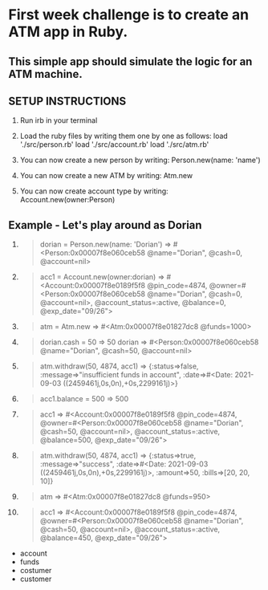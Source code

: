 # First week challenge is to create an ATM app in Ruby.

## This simple app should simulate the logic for an ATM machine.

## SETUP INSTRUCTIONS

1. Run irb in your terminal

2. Load the ruby files by writing them one by one as follows:
   load './src/person.rb'
   load './src/account.rb'
   load './src/atm.rb'

3. You can now create a new person by writing:
   Person.new(name: 'name')

4. You can now create a new ATM by writing:
   Atm.new

5. You can now create account type by writing:
   Account.new(owner:Person)

## Example - Let's play around as Dorian

1. > dorian = Person.new(name: 'Dorian')
   > => #<Person:0x00007f8e060ceb58 @name="Dorian", @cash=0, @account=nil>

2. > acc1 = Account.new(owner:dorian)
   > => #<Account:0x00007f8e0189f5f8 @pin_code=4874, @owner=#<Person:0x00007f8e060ceb58 @name="Dorian", @cash=0, @account=nil>, @account_status=:active, @balance=0, @exp_date="09/26">

3. > atm = Atm.new
   > => #<Atm:0x00007f8e01827dc8 @funds=1000>

4. > dorian.cash = 50
   > => 50
   > dorian
   > => #<Person:0x00007f8e060ceb58 @name="Dorian", @cash=50, @account=nil>

5. > atm.withdraw(50, 4874, acc1)
   > => {:status=>false, :message=>"insufficient funds in account", :date=>#<Date: 2021-09-03 ((2459461j,0s,0n),+0s,2299161j)>}

6. > acc1.balance = 500
   > => 500

7. > acc1
   > => #<Account:0x00007f8e0189f5f8 @pin_code=4874, @owner=#<Person:0x00007f8e060ceb58 @name="Dorian", @cash=50, @account=nil>, @account_status=:active, @balance=500, @exp_date="09/26">

8. > atm.withdraw(50, 4874, acc1)
   > => {:status=>true, :message=>"success", :date=>#<Date: 2021-09-03 ((2459461j,0s,0n),+0s,2299161j)>, :amount=>50, :bills=>[20, 20, 10]}

9. > atm
   > => #<Atm:0x00007f8e01827dc8 @funds=950>

10. > acc1
    > => #<Account:0x00007f8e0189f5f8 @pin_code=4874, @owner=#<Person:0x00007f8e060ceb58 @name="Dorian", @cash=50, @account=nil>, @account_status=:active, @balance=450, @exp_date="09/26">

- account
- funds
- costumer
- customer
